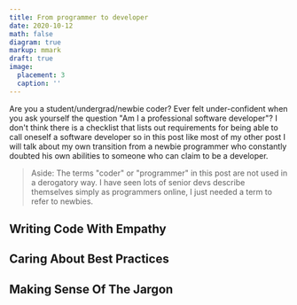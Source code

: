 ```yaml
---
title: From programmer to developer
date: 2020-10-12
math: false
diagram: true
markup: mmark
draft: true
image:
  placement: 3
  caption: ''
---
```


Are you a student/undergrad/newbie coder? Ever felt under-confident when you ask yourself the question "Am I a professional software developer"? I don't think there is a checklist that lists out requirements for being able to call oneself a software developer so in this post like most of my other post I will talk about my own transition from a newbie programmer who constantly doubted his own abilities to someone who can claim to be a developer.

> Aside: The terms "coder" or "programmer" in this post are not used in a derogatory way. I have seen lots of senior devs describe themselves simply as programmers online, I just needed a term to refer to newbies.

## Writing Code With Empathy

## Caring About Best Practices

## Making Sense Of The Jargon